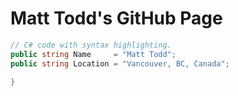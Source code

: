 # Matt Todd's GitHub Page

```c#
// C# code with syntax highlighting.
public string Name     = "Matt Todd";
public string Location = "Vancouver, BC, Canada";

}
